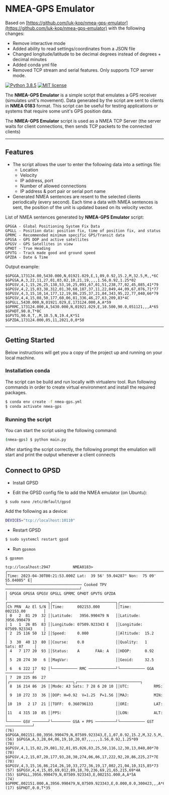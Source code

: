 # NMEA-GPS Emulator

Based on [https://github.com/luk-kop/nmea-gps-emulator](https://github.com/luk-kop/nmea-gps-emulator)
with the following changes:
* Remove interactive mode
* Added ability to read settings/coordinates from a JSON file
* Changed longitude/latitude to be decimal degrees instead of degrees + decimal minutes
* Added conda yml file
* Removed TCP stream and serial features. Only supports TCP server mode.

[![Python 3.8.5](https://img.shields.io/badge/python-3.8.5-blue.svg)](https://www.python.org/downloads/release/python-385/)
[![MIT license](https://img.shields.io/badge/License-MIT-blue.svg)](https://lbesson.mit-license.org/)

The **NMEA-GPS Emulator** is a simple script that emulates a GPS receiver (simulates
unit's movement). Data generated by the script are sent to clients in **NMEA 0183** format. 
This script can be useful for testing applications or systems that require some unit's GPS
position data.

The **NMEA-GPS Emulator** script is used as a NMEA TCP Server (the server waits for client
connections, then sends TCP packets to the connected clients)
***
## Features
- The script allows the user to enter the following data into a settings file:
  - Location
  - Velocity
  - IP address, port
  - Number of allowed connections
  - IP address & port pair or serial port name
- Generated NMEA sentences are resent to the selected clients periodically (every second). 
Each time a data with NMEA sentences is sent, the position of the unit is updated based on 
its velocity vector.

List of NMEA sentences generated by **NMEA-GPS Emulator** script:
```
GPGGA - Global Positioning System Fix Data
GPGLL - Position data: position fix, time of position fix, and status
GPRMC - Recommended minimum specific GPS/Transit data
GPGSA - GPS DOP and active satellites
GPGSV - GPS Satellites in view
GPHDT - True Heading
GPVTG - Track made good and ground speed
GPZDA - Date & Time
```
Output example:
```
$GPGGA,173124.00,5430.000,N,01921.029,E,1,09,0.92,15.2,M,32.5,M,,*6C
$GPGSA,A,3,22,11,27,01,03,02,10,21,19,,,,1.56,0.92,1.25*02
$GPGSV,4,1,15,26,25,138,53,16,25,091,67,01,51,238,77,02,45,085,41*79
$GPGSV,4,2,15,03,38,312,01,30,68,187,37,11,22,049,44,09,67,076,71*77
$GPGSV,4,3,15,10,14,177,12,19,86,235,37,21,84,343,95,22,77,040,66*79
$GPGSV,4,4,15,08,50,177,60,06,81,336,46,27,63,209,83*4C
$GPGLL,5430.000,N,01921.029,E,173124.000,A,A*59
$GPRMC,173124.000,A,5430.000,N,01921.029,E,10.500,90.0,051121,,,A*65
$GPHDT,90.0,T*0C
$GPVTG,90.0,T,,M,10.5,N,19.4,K*51
$GPZDA,173124.000,05,11,2021,0,0*50
```

***
## Getting Started

Below instructions will get you a copy of the project up and running on your local machine.

### Installation conda
The script can be build and run locally with virtualenv tool. Run following commands in order to create virtual environment and install the required packages.
```bash
$ conda env create -f nmea-gps.yml
$ conda activate nmea-gps
```

### Running the script
You can start the script using the following command:
```bash
(nmea-gps) $ python main.py
```

After starting the script correctly, the following prompt the emulation will start and
print the output whenever a client connects

## Connect to GPSD

* Install GPSD

* Edit the GPSD config file to add the NMEA emulator (on Ubuntu):
```bash
$ sudo nano /etc/default/gpsd
```
Add the following as a device:
```bash
DEVICES="tcp://localhost:10110"
```

* Restart GPSD
```bash
$ sudo systemcl restart gpsd
```

* Run `gpsmon`
```text
$ gpsmon

tcp://localhost:2947          NMEA0183>
┌──────────────────────────────────────────────────────────────────────────────┐
│Time: 2023-04-30T00:21:53.000Z Lat:  39 56' 59.04287" Non:  75 09' 55.04005" E│
└───────────────────────────────── Cooked TPV ─────────────────────────────────┘
│ GPGGA GPGSA GPGSV GPGLL GPRMC GPHDT GPVTG GPZDA                              │
┌──────────────────┐┌────────────────────────────┐┌────────────────────────────┐
│Ch PRN  Az El S/N ││Time:      002153.000       ││Time:      002153.00        │
│ 0   2  81 29  32 ││Latitude:   3956.990479 N   ││Latitude:  3956.990479      │
│ 1   1  26 85  83 ││Longitude: 07509.923343 E   ││Longitude: 07509.923343     │
│ 2  25 116 50  12 ││Speed:     0.000            ││Altitude:  15.2             │
│ 3  30  40 13  80 ││Course:    0.0              ││Quality:   1   Sats: 07     │
│ 4   7 177 20  93 ││Status:    A       FAA: A   ││HDOP:      0.92             │
│ 5  28 274 30   6 ││MagVar:                     ││Geoid:     32.5             │
│ 6   6 222 17  92 │└─────────── RMC ────────────┘└─────────── GGA ────────────┘
│ 7  20 225 86  27 │┌────────────────────────────┐┌────────────────────────────┐
│ 8  16 214 86  26 ││Mode: A3 Sats: 7 28 6 20 10 ││UTC:           RMS:         │
│ 9  10 272 33  36 ││DOP: H=0.92  V=1.25  P=1.56 ││MAJ:           MIN:         │
│10  19   2 17  21 ││TOFF:  0.360796133          ││ORI:           LAT:         │
│11   4 315 10  85 ││PPS:                        ││LON:           ALT:         │
└────── GSV ───────┘└──────── GSA + PPS ─────────┘└─────────── GST ────────────┘
(76) $GPGGA,002151.00,3956.990479,N,07509.923343,E,1,07,0.92,15.2,M,32.5,M,,*61
(56) $GPGSA,A,3,28,04,06,19,10,20,07,,,,,,1.56,0.92,1.25*09
(70) $GPGSV,4,1,15,02,29,081,32,01,85,026,83,25,50,116,12,30,13,040,80*70
(70) $GPGSV,4,2,15,07,20,177,93,28,30,274,06,06,17,222,92,20,86,225,27*7E
(70) $GPGSV,4,3,15,16,86,214,26,10,33,272,36,19,17,002,21,04,10,315,85*73
(57) $GPGSV,4,4,15,05,69,012,89,18,70,236,69,21,65,215,69*4A
(55) $GPGLL,3956.990479,N,07509.923343,E,002151.000,A,A*5A
(74) $GPRMC,002151.000,A,3956.990479,N,07509.923343,E,0.000,0.0,300423,,,A*6B
(17) $GPHDT,0.0,T*35
```
